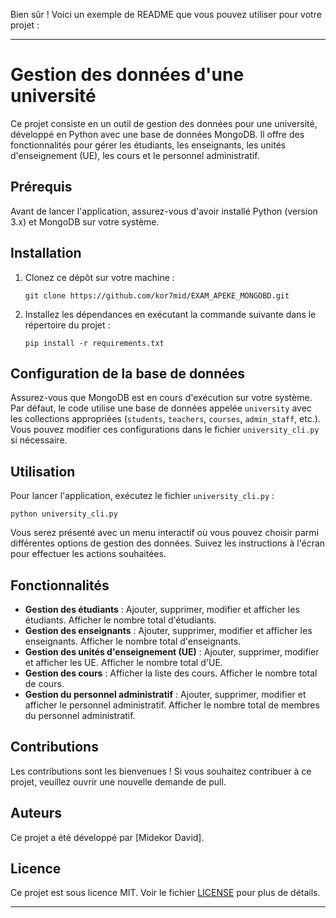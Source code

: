 Bien sûr ! Voici un exemple de README que vous pouvez utiliser pour votre projet :

---

# Gestion des données d'une université

Ce projet consiste en un outil de gestion des données pour une université, développé en Python avec une base de données MongoDB. Il offre des fonctionnalités pour gérer les étudiants, les enseignants, les unités d'enseignement (UE), les cours et le personnel administratif.

## Prérequis

Avant de lancer l'application, assurez-vous d'avoir installé Python (version 3.x) et MongoDB sur votre système.

## Installation

1. Clonez ce dépôt sur votre machine :
   ```
   git clone https://github.com/kor7mid/EXAM_APEKE_MONGOBD.git
   ```
2. Installez les dépendances en exécutant la commande suivante dans le répertoire du projet :
   ```
   pip install -r requirements.txt
   ```

## Configuration de la base de données

Assurez-vous que MongoDB est en cours d'exécution sur votre système. Par défaut, le code utilise une base de données appelée `university` avec les collections appropriées (`students`, `teachers`, `courses`, `admin_staff`, etc.). Vous pouvez modifier ces configurations dans le fichier `university_cli.py` si nécessaire.

## Utilisation

Pour lancer l'application, exécutez le fichier `university_cli.py` :

```
python university_cli.py
```

Vous serez présenté avec un menu interactif où vous pouvez choisir parmi différentes options de gestion des données. Suivez les instructions à l'écran pour effectuer les actions souhaitées.

## Fonctionnalités

- **Gestion des étudiants** : Ajouter, supprimer, modifier et afficher les étudiants. Afficher le nombre total d'étudiants.
- **Gestion des enseignants** : Ajouter, supprimer, modifier et afficher les enseignants. Afficher le nombre total d'enseignants.
- **Gestion des unités d'enseignement (UE)** : Ajouter, supprimer, modifier et afficher les UE. Afficher le nombre total d'UE.
- **Gestion des cours** : Afficher la liste des cours. Afficher le nombre total de cours.
- **Gestion du personnel administratif** : Ajouter, supprimer, modifier et afficher le personnel administratif. Afficher le nombre total de membres du personnel administratif.

## Contributions

Les contributions sont les bienvenues ! Si vous souhaitez contribuer à ce projet, veuillez ouvrir une nouvelle demande de pull.

## Auteurs

Ce projet a été développé par [Midekor David].

## Licence

Ce projet est sous licence MIT. Voir le fichier [LICENSE](LICENSE) pour plus de détails.

---
